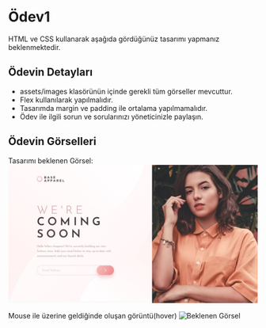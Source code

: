 # Ödev1
HTML ve CSS kullanarak aşağıda gördüğünüz tasarımı yapmanız beklenmektedir.

## Ödevin Detayları
- assets/images klasörünün içinde gerekli tüm görseller mevcuttur.
- Flex kullanılarak yapılmalıdır.
- Tasarımda margin ve padding ile ortalama yapılmamalıdır.
- Ödev ile ilgili sorun ve sorularınızı yöneticinizle paylaşın.

## Ödevin Görselleri

Tasarımı beklenen Görsel:
![Beklenen Görsel](./assets/Ula%C5%9F%C4%B1lmas%C4%B1%20gereken.jpg)

Mouse ile üzerine geldiğinde oluşan görüntü(hover)
![Beklenen Görsel](./assets/aktif%20halleri.jpg)